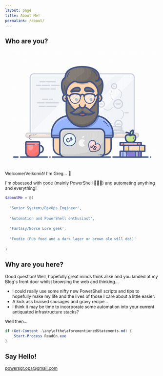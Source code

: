 ```yaml
---
layout: page
title: About Me!
permalink: /about/
---
```


## Who are you?

![](./images/programmer.gif)

Welcome/Velkomið! I'm Greg... 🧔

I'm obsessed with code (mainly PowerShell 🤗🥰😋) and automating anything and everything!

```powershell
$aboutMe = @(

  'Senior Systems/DevOps Engineer',

  'Automation and PowerShell enthusiast',

  'Fantasy/Norse Lore geek',

  'Foodie (Pub food and a dark lager or brown ale will do!)'

)
```

## Why are you here?

Good question! Well, hopefully great minds think alike and you landed at my Blog's front door whilst browsing the web and thinking...  
* I could really use some nifty new PowerShell scripts and tips to hopefully make my life and the lives of those I care about a little easier.  
* A kick ass braised sausages and gravy recipe...  
* I think it may be time to incorporate some automation into your ~~current~~ antiquated infrastructure stacks?  

Well then...

```powershell
if (Get-Content .\any\ofthe\aforementionedStatements.md) {
    Start-Process ReadOn.exe
}
```

## Say Hello!

[powersgr.ops@gmail.com](mailto:email@domain.com)